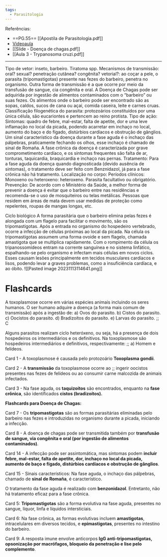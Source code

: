 ```yaml
---
tags:
  - Parasitologia
---
```

Referências: 
* ==PG.55== [[Apostila de Parasitologia.pdf]]
* [Videoaula](https://youtu.be/dZIlBgw7BCc?si=YuYNAVVBja2-utS5)
* [[Slide - Doença de chagas.pdf]]
* [[Aula 3 - Trypanosoma cruzi.pdf]]
---
Tipo de vetor: inseto, barbeiro. Tiratoma spp. 
Mecanismos de transmissão: oral? sexual? penetração cutânea? congênita? vetorial?: ao coçar a pele, o parasita (tripomastigotas) presente nas fezes do barbeiro, penetra no organismo. Outra forma de transmissão é a que ocorre por meio da transfusão de sangue, cia congênita e oral. A Doença de Chagas pode ser adquirida por ingestão de alimentos contaminados com o “barbeiro” ou suas fezes. Os alimentos onde o barbeiro pode ser encontrado são as sopas, caldos, sucos de cana ou açaí, comida caseira, leite e carnes cruas.
Classificação filogenética do parasita: protozoários constituídos por uma única célula, são eucariontes e pertencem ao reino protista.
Tipo de ação:
Sintomas: quadro de febre, mal-estar, falta de apetite, dor e uma leve inflamação no local da picada, podendo acarretar em inchaço no local, aumento do baço e do fígado, distúrbios cardíacos e obstrução de gânglios. Um sinal característico da doença durante a fase aguda é o inchaço das pálpebras, praticamente fechando os olhos, esse inchaço é chamado de sinal de Romaña. A fase crônica da doença é caracterizada por grave comprometimento cardíaco, e os sintomas frequentes são falta de ar, tonturas, taquicardia, braquicardia e inchaço nas pernas. 
Tratamento: Para a fase aguda da doença quando diagnosticada (devido ausência de sintomas), o tratamento deve ser feito com Benznidazol, já para a fase crônica não há tratamento.
Localização no corpo: 
Períodos clínicos: 
Monoxeno ou heteroxeno: heteroxeno.
Parasita facultativo ou obrigatório.
Prevenção: De acordo com o Ministério da Saúde, a melhor forma de prevenir a doença é evitar que o barbeiro entre nas residências e recomenda-se o uso de mosquiteiros ou telas metálicas. Pessoas que residem em áreas de mata devem usar medidas de proteção como repelentes, roupas de mangas longas, etc.


Ciclo biológico 
A forma parasitária que o barbeiro elimina pelas fezes é alongada com um flagelo para facilitar o movimento, são os tripomastigotas. Após a entrada no organismo do hospedeiro vertebrado, ocorre a infecção de células próximas ao local da picada. Na célula os tripomastigotas assumem uma forma ovoide e sem flagelo, chamada amastigota que se multiplica rapidamente. Com o rompimento da célula os tripanossomídeos entram na corrente sanguínea e no sistema linfático, espalhando-se pelo organismo e infectam mais células em novos ciclos. Esses causam lesões principalmente em tecidos musculares cardíacos e lisos, podendo levar a graves problemas, como a insuficiência cardíaca, e ao óbito.
![[Pasted image 20231113114641.png]]

# Flashcards

A toxoplasmose ocorre em várias espécies animais incluindo os seres humanos. O ser humano adquire a doença (a forma mais comum de transmissão) após a ingestão de: a) Ovos do parasito. b) Cistos do parasito. c) Oocistos do parasito. d) Bradizoítos do parasito. e) Larvas do parasito. ;; C

Alguns parasitos realizam ciclo heteróxeno, ou seja, há a presença de dois hospedeiros os intermediários e os definitivos. Na toxoplasmose são hospedeiros intermediários e definitivos, respectivamente: ;; a) Homem e felídeos.

Card 1 - A toxoplasmose é causada pelo protozoário **Toxoplasma gondii**.

Card 2 - A **transmissão** da toxoplasmose ocorre ao ;; ingerir oocistos presentes nas fezes de felídeos ou ao consumir carne malcozida de animais infectados.

Card 3 - Na fase aguda, os **taquizoítos** são encontrados, enquanto na **fase crônica**, são identificados **cistos (bradizoítos).**

**Flashcards para Doença de Chagas:**

Card 7 - Os **tripomastigotas** são as formas parasitárias eliminadas pelo barbeiro nas fezes e introduzidas no organismo durante a picada, iniciando a infecção.

Card 8 - A doença de chagas pode ser transmitida também por **transfusão de sangue, via congênita e oral (por ingestão de alimentos contaminados)**.

Card 14 - A infecção pode ser assintomática, mas sintomas podem **incluir febre, mal-estar, falta de apetite, dor, inchaço no local da picada, aumento de baço e fígado, distúrbios cardíacos e obstrução de gânglios**.

Card 15 - Sinais característicos: Na fase aguda, o inchaço das pálpebras, chamado de **sinal de Romaña**, é característico.

O tratamento da fase aguda é realizado com **benzonidazol**. Entretanto, não há tratamento eficaz para a fase crônica.


Card 5: **Tripomastigotas** são a forma evolutiva na fase aguda, presentes no sangue, líquor, linfa e líquidos intersticiais.

Card 6: Na fase crônica, as formas evolutivas incluem **amastigotas**, intracelulares em diversos tecidos, e **epimastigotas**, presentes no intestino do barbeiro.

Card 9: A resposta imune envolve anticorpos **IgG anti-tripomastigotas, opsonização por macrófagos, bloqueio da penetração e lise pelo complemento**.




[^1]: 
[^2]: 